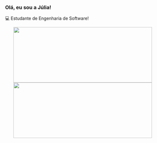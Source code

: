 ### Olá, eu sou a Júlia!
💻 Estudante de Engenharia de Software!


<div align="center">
  <a href="https://github.com/juliadimas">
  <img height="180em" width="450em" src="https://github-readme-stats.vercel.app/api?username=juliadimas&show_icons=true&theme=dracula&include_all_commits=true&count_private=true"/>
  <img height="180em" width="450em" src="https://github-readme-stats.vercel.app/api/top-langs/?username=juliadimas&layout=compact&langs_count=7&theme=dracula"/>
</div>

 
